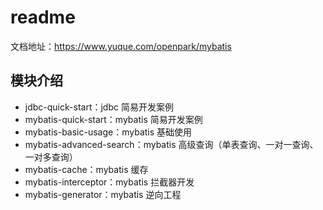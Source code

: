 # readme

文档地址：https://www.yuque.com/openpark/mybatis

## 模块介绍

* jdbc-quick-start：jdbc 简易开发案例
* mybatis-quick-start：mybatis 简易开发案例
* mybatis-basic-usage：mybatis 基础使用
* mybatis-advanced-search：mybatis 高级查询（单表查询、一对一查询、一对多查询）
* mybatis-cache：mybatis 缓存
* mybatis-interceptor：mybatis 拦截器开发
* mybatis-generator：mybatis 逆向工程